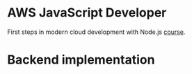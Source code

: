 # AWS JavaScript Developer
First steps in modern cloud development with Node.js
[course](https://github.com/EPAM-JS-Competency-center/cloud-development-course-initial).

# Backend implementation